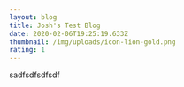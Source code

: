```yaml
---
layout: blog
title: Josh's Test Blog
date: 2020-02-06T19:25:19.633Z
thumbnail: /img/uploads/icon-lion-gold.png
rating: 1
---
```

sadfsdfsdfsdf
